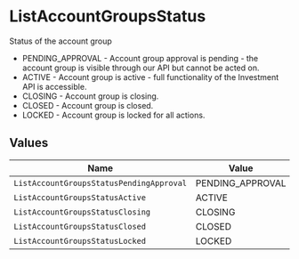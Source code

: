 # ListAccountGroupsStatus

Status of the account group
* PENDING_APPROVAL - Account group approval is pending - the account group is visible through our API but cannot be acted on.
* ACTIVE - Account group is active - full functionality of the Investment API is accessible.
* CLOSING - Account group is closing.
* CLOSED - Account group is closed.
* LOCKED - Account group is locked for all actions.


## Values

| Name                                     | Value                                    |
| ---------------------------------------- | ---------------------------------------- |
| `ListAccountGroupsStatusPendingApproval` | PENDING_APPROVAL                         |
| `ListAccountGroupsStatusActive`          | ACTIVE                                   |
| `ListAccountGroupsStatusClosing`         | CLOSING                                  |
| `ListAccountGroupsStatusClosed`          | CLOSED                                   |
| `ListAccountGroupsStatusLocked`          | LOCKED                                   |